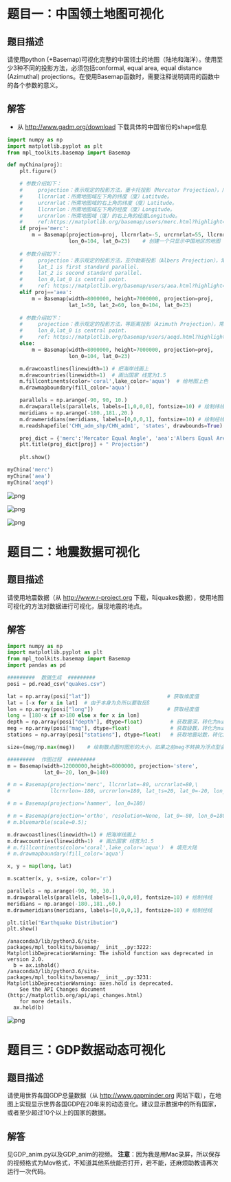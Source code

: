 
# 题目一：中国领土地图可视化


## 题目描述

请使用python (+Basemap)可视化完整的中国领土的地图（陆地和海洋）。使用至少3种不同的投影方法，必须包括conformal, equal area, equal distance (Azimuthal) projections。在使用Basemap函数时，需要注释说明调用的函数中的各个参数的意义。

## 解答

- 从 http://www.gadm.org/download 下载具体的中国省份的shape信息


```python
import numpy as np
import matplotlib.pyplot as plt
from mpl_toolkits.basemap import Basemap

def myChina(proj):
    plt.figure()

    # 参数介绍如下：
    #     projection：表示规定的投影方法，墨卡托投影（Mercator Projection），广泛应用谷歌地图。
    #     llcrnrlat：所需地图域左下角的纬度（度）Latitude。
    #     urcrnrlat：所需地图域的右上角的纬度（度）Latitude。
    #     llcrnrlon：所需地图域左下角的经度（度）Longitude。
    #     urcrnrlon：所需地图域（度）的右上角的经度Longitude。
    #     ref:https://matplotlib.org/basemap/users/merc.html?highlight=merc%20projection
    if proj=='merc':
        m = Basemap(projection=proj, llcrnrlat=-5, urcrnrlat=55, llcrnrlon=65, urcrnrlon=147, 
                    lon_0=104, lat_0=23)    # 创建一个只显示中国地区的地图
        
    # 参数介绍如下：
    #     projection：表示规定的投影方法，亚尔勃斯投影（Albers Projection），常用于表现国家疆域面积大小的图示中。
    #     lat_1 is first standard parallel.
    #     lat_2 is second standard parallel.
    #     lon_0,lat_0 is central point.
    #     ref: https://matplotlib.org/basemap/users/aea.html?highlight=albers%20projection
    elif proj=='aea':
        m = Basemap(width=8000000, height=7000000, projection=proj, 
                    lat_1=50, lat_2=60, lon_0=104, lat_0=23)
        
    # 参数介绍如下：
    #     projection：表示规定的投影方法，等距离投影（Azimuth Projection），常被用于导航地图。
    #     lon_0,lat_0 is central point.
    #     ref: https://matplotlib.org/basemap/users/aeqd.html?highlight=projection
    else:
        m = Basemap(width=8000000, height=7000000, projection=proj, 
                    lon_0=104, lat_0=23)

    m.drawcoastlines(linewidth=1) # 把海岸线画上
    m.drawcountries(linewidth=1)  # 画出国家 线宽为1.5
    m.fillcontinents(color='coral',lake_color='aqua')  # 给地图上色
    m.drawmapboundary(fill_color='aqua')

    parallels = np.arange(-90, 90, 10.) 
    m.drawparallels(parallels, labels=[1,0,0,0], fontsize=10) # 绘制纬线
    meridians = np.arange(-180.,181.,20.)
    m.drawmeridians(meridians, labels=[0,0,0,1], fontsize=10) # 绘制经线
    m.readshapefile('CHN_adm_shp/CHN_adm1', 'states', drawbounds=True)  # 画出国家具体的省份

    proj_dict = {'merc':'Mercator Equal Angle', 'aea':'Albers Equal Area', 'aeqd':'Azimuthal Equal Distant'}
    plt.title(proj_dict[proj] + " Projection")
    
    plt.show()
```


```python
myChina('merc')
myChina('aea')
myChina('aeqd')
```


![png](output_2_2.png)



![png](output_2_3.png)



![png](output_2_4.png)


# 题目二：地震数据可视化


## 题目描述

请使用地震数据（从 http://www.r-project.org 下载，叫quakes数据），使用地图可视化的方法对数据进行可视化，展现地震的地点。

## 解答


```python
import numpy as np
import matplotlib.pyplot as plt
from mpl_toolkits.basemap import Basemap
import pandas as pd

#########  数据生成  #########
posi = pd.read_csv("quakes.csv")

lat = np.array(posi["lat"])                         # 获取维度值
lat = [-x for x in lat]  # 由于本身为负所以要取反ß
lon = np.array(posi["long"])                        # 获取经度值
long = [180-x if x>180 else x for x in lon]
depth = np.array(posi["depth"], dtype=float)         # 获取震深，转化为numpy浮点型
meg = np.array(posi["mag"], dtype=float)             # 获取级数，转化为numpy浮点型
stations = np.array(posi["stations"], dtype=float)   # 获取地震站数，转化为numpy浮点型

size=(meg/np.max(meg))    # 绘制散点图时图形的大小，如果之前meg不转换为浮点型会没有大小不一的效果

#########  作图过程  #########
m = Basemap(width=12000000,height=8000000, projection='stere', 
            lat_0=-20, lon_0=140)

# m = Basemap(projection='merc', llcrnrlat=-80, urcrnrlat=80,\
#             llcrnrlon=-180, urcrnrlon=180, lat_ts=20, lat_0=-20, lon_0=180, resolution='c')

# m = Basemap(projection='hammer', lon_0=180)

# m = Basemap(projection='ortho', resolution=None, lat_0=-80, lon_0=180)
# m.bluemarble(scale=0.5);

m.drawcoastlines(linewidth=1) # 把海岸线画上
m.drawcountries(linewidth=1)  # 画出国家 线宽为1.5
# m.fillcontinents(color='coral',lake_color='aqua')  # 填充大陆
# m.drawmapboundary(fill_color='aqua')

x, y = map(long, lat)

m.scatter(x, y, s=size, color='r')

parallels = np.arange(-90, 90, 30.) 
m.drawparallels(parallels, labels=[1,0,0,0], fontsize=10) # 绘制纬线
meridians = np.arange(-180.,181.,60.)
m.drawmeridians(meridians, labels=[0,0,0,1], fontsize=10) # 绘制经线

plt.title("Earthquake Distribution")
plt.show()
```

    /anaconda3/lib/python3.6/site-packages/mpl_toolkits/basemap/__init__.py:3222: MatplotlibDeprecationWarning: The ishold function was deprecated in version 2.0.
      b = ax.ishold()
    /anaconda3/lib/python3.6/site-packages/mpl_toolkits/basemap/__init__.py:3231: MatplotlibDeprecationWarning: axes.hold is deprecated.
        See the API Changes document (http://matplotlib.org/api/api_changes.html)
        for more details.
      ax.hold(b)


![png](output_4_1.png)


# 题目三：GDP数据动态可视化


## 题目描述

请使用世界各国GDP总量数据（从 http://www.gapminder.org 网站下载），在地图上实现显示世界各国GDP在20年来的动态变化。建议显示数据中的所有国家，或者至少超过10个以上的国家的数据。

## 解答

见GDP_anim.py以及GDP_anim的视频。
**注意**：因为我是用Mac录屏，所以保存的视频格式为Mov格式，不知道其他系统能否打开，若不能，还麻烦助教请再次运行一次代码。
